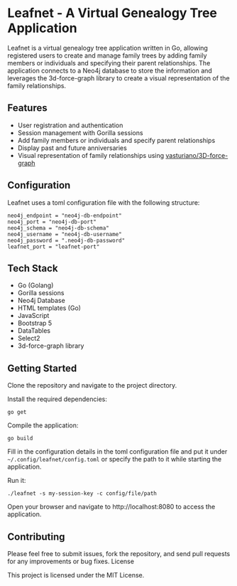 # Leafnet - A Virtual Genealogy Tree Application

Leafnet is a virtual genealogy tree application written in Go, allowing registered users to create and manage family trees by adding family members or individuals and specifying their parent relationships. The application connects to a Neo4j database to store the information and leverages the 3d-force-graph library to create a visual representation of the family relationships.

## Features

- User registration and authentication
- Session management with Gorilla sessions
- Add family members or individuals and specify parent relationships
- Display past and future anniversaries
- Visual representation of family relationships using [vasturiano/3D-force-graph](https://github.com/vasturiano/3d-force-graph)

## Configuration

Leafnet uses a toml configuration file with the following structure:

```
neo4j_endpoint = "neo4j-db-endpoint"
neo4j_port = "neo4j-db-port"
neo4j_schema = "neo4j-db-schema"
neo4j_username = "neo4j-db-username"
neo4j_password = ".neo4j-db-password"
leafnet_port = "leafnet-port"
```

## Tech Stack

- Go (Golang)
- Gorilla sessions
- Neo4j Database
- HTML templates (Go)
- JavaScript
- Bootstrap 5
- DataTables
- Select2
- 3d-force-graph library

## Getting Started

Clone the repository and navigate to the project directory.

Install the required dependencies:

```
go get
```

Compile the application:

```
go build
```

Fill in the configuration details in the toml configuration file and put it under `~/.config/leafnet/config.toml` or specify the path to it while starting the application.

Run it:

```
./leafnet -s my-session-key -c config/file/path
```

Open your browser and navigate to http://localhost:8080 to access the application.

## Contributing

Please feel free to submit issues, fork the repository, and send pull requests for any improvements or bug fixes.
License

This project is licensed under the MIT License.